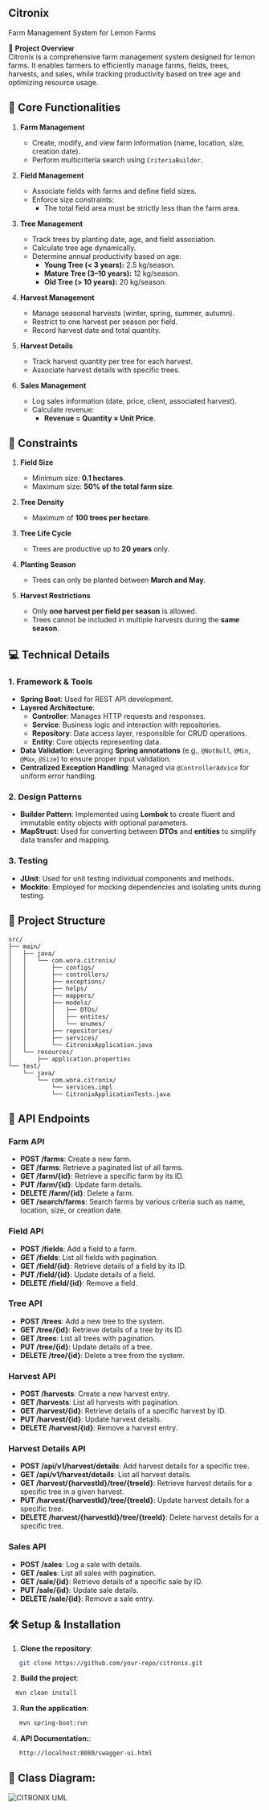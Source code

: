 ## Citronix  
Farm Management System for Lemon Farms  

📖 **Project Overview**  
Citronix is a comprehensive farm management system designed for lemon farms. It enables farmers to efficiently manage farms, fields, trees, harvests, and sales, while tracking productivity based on tree age and optimizing resource usage.

## 🧩 Core Functionalities  

1. **Farm Management**  
   - Create, modify, and view farm information (name, location, size, creation date).  
   - Perform multicriteria search using `CriteriaBuilder`.  

2. **Field Management**  
   - Associate fields with farms and define field sizes.  
   - Enforce size constraints:  
     - The total field area must be strictly less than the farm area.  

3. **Tree Management**  
   - Track trees by planting date, age, and field association.  
   - Calculate tree age dynamically.  
   - Determine annual productivity based on age:  
     - **Young Tree (< 3 years):** 2.5 kg/season.  
     - **Mature Tree (3–10 years):** 12 kg/season.  
     - **Old Tree (> 10 years):** 20 kg/season.  

4. **Harvest Management**  
   - Manage seasonal harvests (winter, spring, summer, autumn).  
   - Restrict to one harvest per season per field.  
   - Record harvest date and total quantity.  

5. **Harvest Details**  
   - Track harvest quantity per tree for each harvest.  
   - Associate harvest details with specific trees.  

6. **Sales Management**  
   - Log sales information (date, price, client, associated harvest).  
   - Calculate revenue:  
     - **Revenue = Quantity × Unit Price**.  

## 🔐 Constraints  

1. **Field Size**  
   - Minimum size: **0.1 hectares**.  
   - Maximum size: **50% of the total farm size**.  

2. **Tree Density**  
   - Maximum of **100 trees per hectare**.  

3. **Tree Life Cycle**  
   - Trees are productive up to **20 years** only.  

4. **Planting Season**  
   - Trees can only be planted between **March and May**.  

5. **Harvest Restrictions**  
   - Only **one harvest per field per season** is allowed.  
   - Trees cannot be included in multiple harvests during the **same season**.

## 💻 Technical Details

### 1. **Framework & Tools**  
   - **Spring Boot**: Used for REST API development.  
   - **Layered Architecture**:  
     - **Controller**: Manages HTTP requests and responses.  
     - **Service**: Business logic and interaction with repositories.  
     - **Repository**: Data access layer, responsible for CRUD operations.  
     - **Entity**: Core objects representing data.  
   - **Data Validation**: Leveraging **Spring annotations** (e.g., `@NotNull`, `@Min`, `@Max`, `@Size`) to ensure proper input validation.  
   - **Centralized Exception Handling**: Managed via `@ControllerAdvice` for uniform error handling.

### 2. **Design Patterns**  
   - **Builder Pattern**: Implemented using **Lombok** to create fluent and immutable entity objects with optional parameters.  
   - **MapStruct**: Used for converting between **DTOs** and **entities** to simplify data transfer and mapping.

### 3. **Testing**  
   - **JUnit**: Used for unit testing individual components and methods.  
   - **Mockito**: Employed for mocking dependencies and isolating units during testing.

## 📁 Project Structure

```plaintext
src/
├── main/
│   ├── java/
│   │   └── com.wora.citronix/
│   │       ├── configs/
│   │       ├── controllers/
│   │       ├── exceptions/
│   │       ├── helps/
│   │       ├── mappers/
│   │       ├── models/
│   │       │   ├── DTOs/
│   │       │   ├── entites/
│   │       │   └── enumes/
│   │       ├── repositories/
│   │       ├── services/
│   │       └── CitronixApplication.java
│   └── resources/
│       ├── application.properties
└── test/
    └── java/
        └── com.wora.citronix/
            └── services.impl
            └── CitronixApplicationTests.java
```

## 🚀 API Endpoints

### **Farm API**
- **POST /farms**: Create a new farm.
- **GET /farms**: Retrieve a paginated list of all farms.
- **GET /farm/{id}**: Retrieve a specific farm by its ID.
- **PUT /farm/{id}**: Update farm details.
- **DELETE /farm/{id}**: Delete a farm.
- **GET /search/farms**: Search farms by various criteria such as name, location, size, or creation date.

### **Field API**
- **POST /fields**: Add a field to a farm.
- **GET /fields**: List all fields with pagination.
- **GET /field/{id}**: Retrieve details of a field by its ID.
- **PUT /field/{id}**: Update details of a field.
- **DELETE /field/{id}**: Remove a field.

### **Tree API**
- **POST /trees**: Add a new tree to the system.
- **GET /tree/{id}**: Retrieve details of a tree by its ID.
- **GET /trees**: List all trees with pagination.
- **PUT /tree/{id}**: Update details of a tree.
- **DELETE /tree/{id}**: Delete a tree from the system.

### **Harvest API**
- **POST /harvests**: Create a new harvest entry.
- **GET /harvests**: List all harvests with pagination.
- **GET /harvest/{id}**: Retrieve details of a specific harvest by ID.
- **PUT /harvest/{id}**: Update harvest details.
- **DELETE /harvest/{id}**: Remove a harvest entry.

### **Harvest Details API**
- **POST /api/v1/harvest/details**: Add harvest details for a specific tree.
- **GET /api/v1/harvest/details**: List all harvest details.
- **GET /harvest/{harvestId}/tree/{treeId}**: Retrieve harvest details for a specific tree in a given harvest.
- **PUT /harvest/{harvestId}/tree/{treeId}**: Update harvest details for a specific tree.
- **DELETE /harvest/{harvestId}/tree/{treeId}**: Delete harvest details for a specific tree.

### **Sales API**
- **POST /sales**: Log a sale with details.
- **GET /sales**: List all sales with pagination.
- **GET /sale/{id}**: Retrieve details of a specific sale by ID.
- **PUT /sale/{id}**: Update sale details.
- **DELETE /sale/{id}**: Remove a sale entry.

## 🛠 Setup & Installation

1. **Clone the repository**:
```bash
   git clone https://github.com/your-repo/citronix.git
```
2. **Build the project**:
```bash
  mvn clean install
```
3. **Run the application**:
```bash
   mvn spring-boot:run
```
4. **API Documentation:**:
```bash
   http://localhost:8080/swagger-ui.html
```

## 📐 Class Diagram:

![CITRONIX UML](https://github.com/hamzalamin/Citronix/blob/main/src/main/java/UML/CITRONIX.png)



